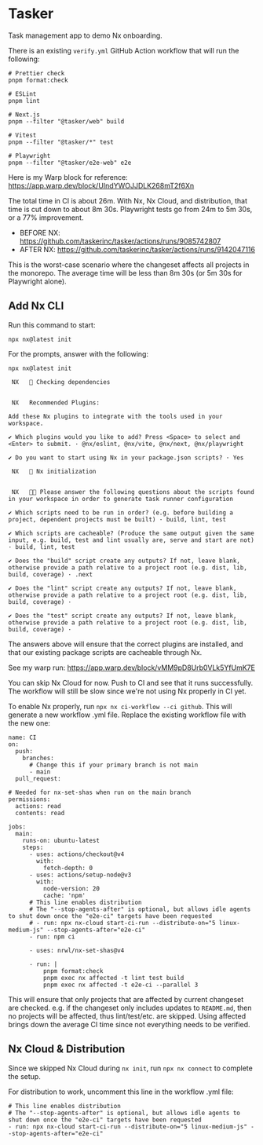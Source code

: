 # Tasker

Task management app to demo Nx onboarding.

There is an existing `verify.yml` GitHub Action workflow that will run the following:

```
# Prettier check
pnpm format:check

# ESLint
pnpm lint

# Next.js
pnpm --filter "@tasker/web" build

# Vitest
pnpm --filter "@tasker/*" test

# Playwright
pnpm --filter "@tasker/e2e-web" e2e
```

Here is my Warp block for reference: https://app.warp.dev/block/UIndYWOJJDLK268mT2f6Xn

The total time in CI is about 26m. With Nx, Nx Cloud, and distribution, that time is cut down to about 8m 30s. Playwright tests go from 24m to 5m 30s, or a 77% improvement.

- BEFORE NX: https://github.com/taskerinc/tasker/actions/runs/9085742807
- AFTER NX: https://github.com/taskerinc/tasker/actions/runs/9142047116

This is the worst-case scenario where the changeset affects all projects in the monorepo. The average time will be less than 8m 30s (or 5m 30s for Playwright alone).

## Add Nx CLI

Run this command to start:

```
npx nx@latest init
```

For the prompts, answer with the following:

```
npx nx@latest init

 NX   🧐 Checking dependencies


 NX   Recommended Plugins:

Add these Nx plugins to integrate with the tools used in your workspace.

✔ Which plugins would you like to add? Press <Space> to select and <Enter> to submit. · @nx/eslint, @nx/vite, @nx/next, @nx/playwright

✔ Do you want to start using Nx in your package.json scripts? · Yes

 NX   🐳 Nx initialization


 NX   🧑‍🔧 Please answer the following questions about the scripts found in your workspace in order to generate task runner configuration

✔ Which scripts need to be run in order? (e.g. before building a project, dependent projects must be built) · build, lint, test

✔ Which scripts are cacheable? (Produce the same output given the same input, e.g. build, test and lint usually are, serve and start are not) · build, lint, test

✔ Does the "build" script create any outputs? If not, leave blank, otherwise provide a path relative to a project root (e.g. dist, lib, build, coverage) · .next

✔ Does the "lint" script create any outputs? If not, leave blank, otherwise provide a path relative to a project root (e.g. dist, lib, build, coverage) ·

✔ Does the "test" script create any outputs? If not, leave blank, otherwise provide a path relative to a project root (e.g. dist, lib, build, coverage) ·
```

The answers above will ensure that the correct plugins are installed, and that our existing package scripts are cacheable through Nx.

See my warp run: https://app.warp.dev/block/vMM9pD8Urb0VLk5YfUmK7E

You can skip Nx Cloud for now. Push to CI and see that it runs successfully. The workflow will still be slow since we're not using Nx properly in CI yet.

To enable Nx properly, run `npx nx ci-workflow --ci github`. This will generate a new workflow .yml file. Replace the existing workflow file with the new one:

```
name: CI
on:
  push:
    branches:
      # Change this if your primary branch is not main
      - main
  pull_request:

# Needed for nx-set-shas when run on the main branch
permissions:
  actions: read
  contents: read

jobs:
  main:
    runs-on: ubuntu-latest
    steps:
      - uses: actions/checkout@v4
        with:
          fetch-depth: 0
      - uses: actions/setup-node@v3
        with:
          node-version: 20
          cache: 'npm'
      # This line enables distribution
      # The "--stop-agents-after" is optional, but allows idle agents to shut down once the "e2e-ci" targets have been requested
      # - run: npx nx-cloud start-ci-run --distribute-on="5 linux-medium-js" --stop-agents-after="e2e-ci"
      - run: npm ci

      - uses: nrwl/nx-set-shas@v4

      - run: |
          pnpm format:check
          pnpm exec nx affected -t lint test build
          pnpm exec nx affected -t e2e-ci --parallel 3
```

This will ensure that only projects that are affected by current changeset are checked. e.g. if the changeset only includes updates to `README.md`, then no projects will be affected, thus lint/test/etc. are skipped. Using affected brings down the average CI time since not everything needs to be verified.

## Nx Cloud & Distribution

Since we skipped Nx Cloud during `nx init`, run `npx nx connect` to complete the setup.

For distribution to work, uncomment this line in the workflow .yml file:

```
# This line enables distribution
# The "--stop-agents-after" is optional, but allows idle agents to shut down once the "e2e-ci" targets have been requested
- run: npx nx-cloud start-ci-run --distribute-on="5 linux-medium-js" --stop-agents-after="e2e-ci"
```
